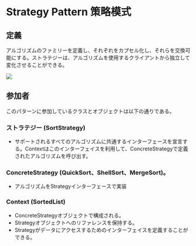 # Strategy Pattern 策略模式
## 定義

アルゴリズムのファミリーを定義し、それぞれをカプセル化し、それらを交換可能にする。ストラテジーは、アルゴリズムを使用するクライアントから独立して変化させることができる。

![](https://github.com/QianMo/Unity-Design-Pattern/blob/master/UML_Picture/strategy.gif)


## 参加者

このパターンに参加しているクラスとオブジェクトは以下の通りである。

### ストラテジー (SortStrategy)
* サポートされるすべてのアルゴリズムに共通するインターフェースを宣言する。Contextはこのインターフェイスを利用して、ConcreteStrategyで定義されたアルゴリズムを呼び出す。

### ConcreteStrategy (QuickSort、ShellSort、MergeSort)。
* アルゴリズムをStrategyインターフェースで実装

### Context (SortedList)
* ConcreteStrategyオブジェクトで構成される。
* Strategyオブジェクトへのリファレンスを保持する。
* Strategyがデータにアクセスするためのインターフェイスを定義することができる。

